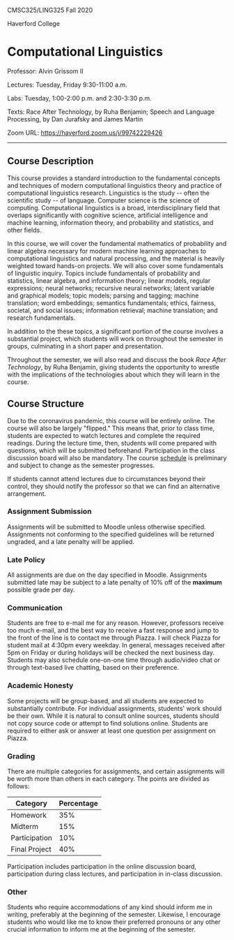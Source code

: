 CMSC325/LING325 Fall 2020

Haverford College

# Computational Linguistics



Professor: Alvin Grissom II

Lectures: Tuesday, Friday 9:30-11:00 a.m.

Labs: Tuesday, 1:00-2:00 p.m. and 2:30-3:30 p.m.

Texts: Race After Technology, by Ruha Benjamin; Speech and Language Processing, by Dan Jurafsky and James Martin

Zoom URL: https://haverford.zoom.us/j/99742229426

---

## Course Description

This course provides a standard introduction to the fundamental concepts and techniques of modern computational linguistics theory and practice of computational linguistics research.  Linguistics is the study -- often the scientific study -- of language.  Computer science is the science of computing.  Computational linguistics is a broad, interdisciplinary field that overlaps significantly with cognitive science, artificial intelligence and machine learning, information theory, and probability and statistics, and other fields.  

In this course, we will cover the fundamental mathematics of probability and linear algebra necessary for modern machine learning approaches to computational linguistics and natural processing, and the material is heavily weighted toward hands-on projects.  We will also cover some fundamentals of linguistic inquiry.  Topics include fundamentals of probability and statistics, linear algebra, and information theory; linear models, regular expressions; neural networks; recursive neural networks; latent variable and graphical models; topic models; parsing and tagging; machine translation; word embeddings; semantics fundamentals; ethics, fairness, societal, and social issues; information retrieval; machine translation; and research fundamentals.  

In addition to the these topics, a significant portion of the course involves a substantial project, which students will work on throughout the semester in groups, culminating in a short paper and presentation.

Throughout the semester, we will also read and discuss the book *Race After Technology*, by Ruha Benjamin, giving students the opportunity to wrestle with the implications of the technologies about which they will learn in the course.

## Course Structure

Due to the coronavirus pandemic, this course will be entirely online.  The course will also be largely "flipped."  This means that, prior to class time, students are expected to watch lectures and complete the required readings.  During the lecture time, then, students will come prepared with questions, which will be submitted beforehand.  Participation in the class discussion board will also be mandatory.  The course [schedule](schedule.md) is preliminary and subject to change as the semester progresses.

If students cannot attend lectures due to circumstances beyond their control, they should notify the professor so that we can find an alternative arrangement.

### Assignment Submission

Assignments will be submitted to Moodle unless otherwise specified. Assignments not conforming to the specified guidelines will be returned ungraded, and a late penalty will be applied.

### Late Policy

All assignments are due on the day specified in Moodle.  Assignments submitted late may be subject to a late penalty of 10% off of the **maximum** possible grade per day.

### Communication

Students are free to e-mail me for any reason.  However, professors receive too much e-mail, and the best way to receive a fast response and jump to the front of the line is to contact me through Piazza.  I will check Piazza for student mail at 4:30pm every weekday. In general, messages received after 5pm on Friday or during holidays will be checked the next business day.   Students may also schedule one-on-one time through audio/video chat or through text-based live chatting, based on their preference.

### Academic Honesty

Some projects will be group-based, and all students are expected to substantially contribute.  For individual assignments, students' work should be their own.  While it is natural to consult online sources, students should not copy source code or attempt to find solutions online.  Students are required to either ask or answer at least one question per assignment on Piazza.

### Grading

There are multiple categories for assignments, and certain assignments will be worth more than others in each category.  The points are divided as follows:

| Category      | Percentage |
| ------------- | ---------- |
| Homework      | 35%        |
| Midterm       | 15%        |
| Participation | 10%        |
| Final Project | 40%        |

Participation includes participation in the online discussion board, participation during class lectures, and participation in in-class discussion.

### Other

Students who require accommodations of any kind should inform me in writing, preferably at the beginning of the semester.  Likewise, I encourage students who would like me to know their preferred pronouns or any other crucial information to inform me at the beginning of the semester.





